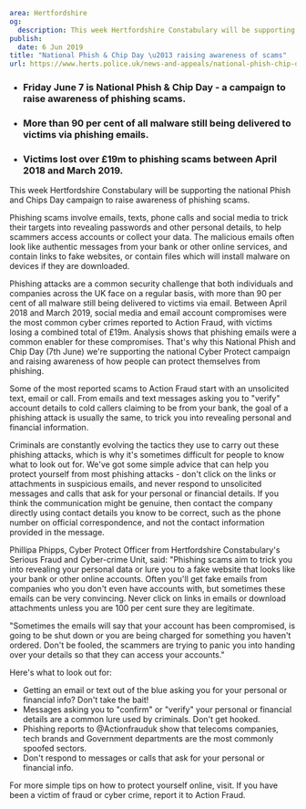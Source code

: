 ```yaml
area: Hertfordshire
og:
  description: This week Hertfordshire Constabulary will be supporting the national Phish and Chips Day campaign to raise awareness of phishing scams.
publish:
  date: 6 Jun 2019
title: "National Phish & Chip Day \u2013 raising awareness of scams"
url: https://www.herts.police.uk/news-and-appeals/national-phish-chip-day-raising-awareness-of-scams-0319all
```

* ### Friday June 7 is National Phish & Chip Day - a campaign to raise awareness of phishing scams.

 * ### More than 90 per cent of all malware still being delivered to victims via phishing emails.

 * ### Victims lost over £19m to phishing scams between April 2018 and March 2019.

This week Hertfordshire Constabulary will be supporting the national Phish and Chips Day campaign to raise awareness of phishing scams.

Phishing scams involve emails, texts, phone calls and social media to trick their targets into revealing passwords and other personal details, to help scammers access accounts or collect your data. The malicious emails often look like authentic messages from your bank or other online services, and contain links to fake websites, or contain files which will install malware on devices if they are downloaded.

Phishing attacks are a common security challenge that both individuals and companies across the UK face on a regular basis, with more than 90 per cent of all malware still being delivered to victims via email. Between April 2018 and March 2019, social media and email account compromises were the most common cyber crimes reported to Action Fraud, with victims losing a combined total of £19m. Analysis shows that phishing emails were a common enabler for these compromises. That's why this National Phish and Chip Day (7th June) we're supporting the national Cyber Protect campaign and raising awareness of how people can protect themselves from phishing.

Some of the most reported scams to Action Fraud start with an unsolicited text, email or call. From emails and text messages asking you to "verify" account details to cold callers claiming to be from your bank, the goal of a phishing attack is usually the same, to trick you into revealing personal and financial information.

Criminals are constantly evolving the tactics they use to carry out these phishing attacks, which is why it's sometimes difficult for people to know what to look out for. We've got some simple advice that can help you protect yourself from most phishing attacks - don't click on the links or attachments in suspicious emails, and never respond to unsolicited messages and calls that ask for your personal or financial details. If you think the communication might be genuine, then contact the company directly using contact details you know to be correct, such as the phone number on official correspondence, and not the contact information provided in the message.

Phillipa Phipps, Cyber Protect Officer from Hertfordshire Constabulary's Serious Fraud and Cyber-crime Unit, said: "Phishing scams aim to trick you into revealing your personal data or lure you to a fake website that looks like your bank or other online accounts. Often you'll get fake emails from companies who you don't even have accounts with, but sometimes these emails can be very convincing. Never click on links in emails or download attachments unless you are 100 per cent sure they are legitimate.

"Sometimes the emails will say that your account has been compromised, is going to be shut down or you are being charged for something you haven't ordered. Don't be fooled, the scammers are trying to panic you into handing over your details so that they can access your accounts."

Here's what to look out for:

 * Getting an email or text out of the blue asking you for your personal or financial info? Don't take the bait!
 * Messages asking you to "confirm" or "verify" your personal or financial details are a common lure used by criminals. Don't get hooked.
 * Phishing reports to @Actionfrauduk show that telecoms companies, tech brands and Government departments are the most commonly spoofed sectors.
 * Don't respond to messages or calls that ask for your personal or financial info.

For more simple tips on how to protect yourself online, visit. If you have been a victim of fraud or cyber crime, report it to Action Fraud.
